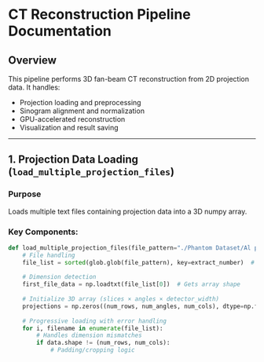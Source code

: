 # CT Reconstruction Pipeline Documentation

## Overview
This pipeline performs 3D fan-beam CT reconstruction from 2D projection data. It handles:
- Projection loading and preprocessing
- Sinogram alignment and normalization
- GPU-accelerated reconstruction
- Visualization and result saving

---

## 1. Projection Data Loading (`load_multiple_projection_files`)

### Purpose
Loads multiple text files containing projection data into a 3D numpy array.

### Key Components:
```python
def load_multiple_projection_files(file_pattern="./Phantom Dataset/Al phantom/1.txt", num_files=360):
    # File handling
    file_list = sorted(glob.glob(file_pattern), key=extract_number)  # Numeric sorting
    
    # Dimension detection
    first_file_data = np.loadtxt(file_list[0])  # Gets array shape
    
    # Initialize 3D array (slices × angles × detector_width)
    projections = np.zeros((num_rows, num_angles, num_cols), dtype=np.float32)
    
    # Progressive loading with error handling
    for i, filename in enumerate(file_list):
        # Handles dimension mismatches
        if data.shape != (num_rows, num_cols):
            # Padding/cropping logic
